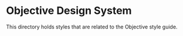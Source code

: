 # Objective Design System #

This directory holds styles that are related to the Objective style guide.
